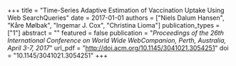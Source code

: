 +++
title = "Time-Series Adaptive Estimation of Vaccination Uptake Using Web SearchQueries"
date = 2017-01-01
authors = ["Niels Dalum Hansen", "Kåre Mølbak", "Ingemar J. Cox", "Christina Lioma"]
publication_types = ["1"]
abstract = ""
featured = false
publication = "*Proceedings of the 26th International Conference on World Wide WebCompanion, Perth, Australia, April 3-7, 2017*"
url_pdf = "http://doi.acm.org/10.1145/3041021.3054251"
doi = "10.1145/3041021.3054251"
+++

